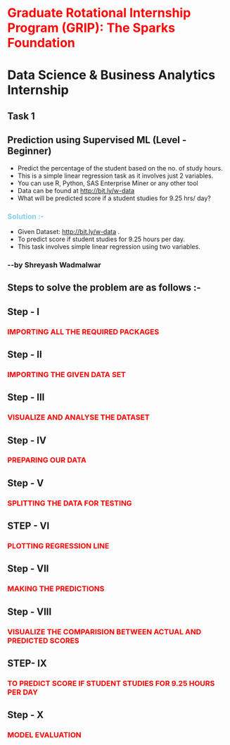 # <span style="color:red">Graduate Rotational Internship Program (GRIP): The Sparks Foundation</span>
# Data Science & Business Analytics Internship
## Task 1

## Prediction using Supervised ML (Level - Beginner)

* Predict the percentage of the student based on the no. of study hours.
* This is a simple linear regression task as it involves just 2 variables.
* You can use R, Python, SAS Enterprise Miner or any other tool
* Data can be found at http://bit.ly/w-data
* What will be predicted score if a student studies for 9.25 hrs/ day?

### <span style="color:skyblue">Solution :-</span>

* Given Dataset: http://bit.ly/w-data .
* To predict score if student studies for 9.25 hours per day.
* This task involves simple linear regression using two variables.

### --by Shreyash Wadmalwar

## Steps to solve the problem are as follows :-
## Step - I
### <span style="color:red">IMPORTING ALL THE REQUIRED PACKAGES</span>

## Step - II
### <span style="color:red">IMPORTING THE GIVEN DATA SET</span>

## Step - III
### <span style='color:red'>VISUALIZE AND ANALYSE THE DATASET</span>

## Step - IV
### <span style='color:red'>PREPARING OUR DATA</span>

## Step - V
### <span style="color:red">SPLITTING THE DATA FOR TESTING</SPAN>

## STEP - VI
### <span style='color:red'>PLOTTING REGRESSION LINE</span>

## Step - VII
### <span style='color:red'>MAKING THE PREDICTIONS</span>
## Step - VIII
### <span style='color:red'>VISUALIZE THE COMPARISION BETWEEN ACTUAL AND PREDICTED SCORES</span>
## STEP- IX
### <span style='color:red'>TO PREDICT SCORE IF STUDENT STUDIES FOR 9.25 HOURS PER DAY<span>
## Step - X
### <span style='color:red'>MODEL EVALUATION<span>

